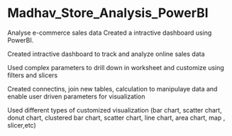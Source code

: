 # Madhav_Store_Analysis_PowerBI

Analyse e-commerce sales data
Created a intractive dashboard using PowerBI.

Created intractive dashboard to track and analyze online sales data

Used complex parameters to drill down in worksheet and customize using filters and slicers

Created connectins, join new tables, calculation to manipulaye data and enable user driven parameters for visualization

Used different types of customized visualization (bar chart, scatter chart, donut chart, clustered bar chart, scatter chart, line chart, area chart, map , slicer,etc)
